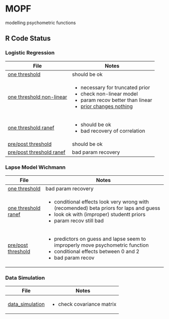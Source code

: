 # MOPF
modelling psychometric functions

## R Code Status

### Logistic Regression

| File | Notes |
|------|-------|
|[one threshold](r/analysis/logreg_one.R) | should be ok |
|[one threshold non-linear](r/analysis/logreg_one_nl.R) | <ul><li>necessary for truncated prior</li><li>check non-linear model</li><li>param recov better than linear</li><li>[prior changes nothing](r/analysis/compare_nl.R)</li></ul> |
|[one threshold ranef](r/analysis/logreg_one_ranef.R) | <ul><li>should be ok</li><li>bad recovery of correlation</li></ul> |
|[pre/post threshold](r/analysis/logreg_prepost.R) | should be ok |
|[pre/post threshold ranef](r/analysis/logreg_prepost_ranef) | bad param recovery |

### Lapse Model Wichmann

| File | Notes |
|------|-------|
|[one threshold](r/analysis/wichmann_one.R) | bad param recovery |
|[one threshold ranef](r/analysis/wichmann_one_ranef.R) | <ul><li> conditional effects look very wrong with (recomended) beta priors for laps and guess</li><li> look ok with (improper) studentt priors</li><li>param recov still bad</li></ul> |
|[pre/post threshold](r/analysis/wichmann_prepost.R) | <ul><li>predictors on guess and lapse seem to improperly move psychometric function</li><li>conditional effects between 0 and 2</li><li>bad param recov</li></ul> |

### Data Simulation

| File | Notes |
|------|-------|
|[data_simulation](r/simulation/data_simulation.R) | <ul><li>check covariance matrix</li></ul> 
